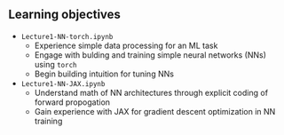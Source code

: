 ## Learning objectives

- `Lecture1-NN-torch.ipynb`
    - Experience simple data processing for an ML task
    -  Engage with bulding and training simple neural networks (NNs) using `torch`
    -  Begin building intuition for tuning NNs
- `Lecture1-NN-JAX.ipynb`
    -  Understand math of NN architectures through explicit coding of forward propogation
    -  Gain experience with JAX for gradient descent optimization in NN training
